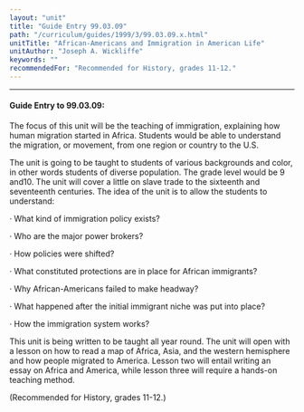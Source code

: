 ```yaml
---
layout: "unit"
title: "Guide Entry 99.03.09"
path: "/curriculum/guides/1999/3/99.03.09.x.html"
unitTitle: "African-Americans and Immigration in American Life"
unitAuthor: "Joseph A. Wickliffe"
keywords: ""
recommendedFor: "Recommended for History, grades 11-12."
---
```

<body>
<hr/>
<h4>
Guide Entry to 99.03.09:
</h4>
The focus of this unit will be the teaching of immigration, explaining how human migration started in Africa.  Students would be able to understand the migration, or movement, from one region or country to the U.S.
<p>
The unit is going to be taught to students of various backgrounds and color, in other words students of diverse population.  The grade level would be 9 and10.  The unit will cover a little on slave trade to the sixteenth and seventeenth centuries.  The idea of the unit is to allow the students to understand:
</p>
<p>
· What kind of immigration policy exists?
</p>
<p>
· Who are the major power brokers?
</p>
<p>
· How policies were shifted?
</p>
<p>
· What constituted protections are in place for African immigrants?
</p>
<p>
· Why African-Americans failed to make headway?
</p>
<p>
· What happened after the initial immigrant niche was put into place?
</p>
<p>
· How the immigration system works?
</p>
<p>
This unit is being written to be taught all year round.  The unit will open with a lesson on how to read a map of Africa, Asia, and the western hemisphere and how people migrated to America.  Lesson two will entail writing an essay on Africa and America, while lesson three will require a hands-on teaching method.
</p>
<p>
(Recommended for History, grades 11-12.)
</p>
</body>
